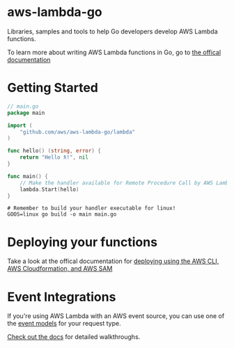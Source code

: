 # aws-lambda-go
Libraries, samples and tools to help Go developers develop AWS Lambda functions.

To learn more about writing AWS Lambda functions in Go, go to [the offical documentation](https://docs.aws.amazon.com/lambda/latest/dg/go-programming-model.html)

# Getting Started

``` Go
// main.go
package main

import (
	"github.com/aws/aws-lambda-go/lambda"
)

func hello() (string, error) {
	return "Hello ƛ!", nil
}

func main() {
	// Make the handler available for Remote Procedure Call by AWS Lambda
	lambda.Start(hello)
}
```
``` shell
# Remember to build your handler executable for linux!
GOOS=linux go build -o main main.go
```

# Deploying your functions

Take a look at the offical documentation for [deploying using the AWS CLI, AWS Cloudformation, and AWS SAM](https://docs.aws.amazon.com/lambda/latest/dg/deploying-lambda-apps.html)


# Event Integrations

If you're using AWS Lambda with an AWS event source, you can use one of the [event models](https://github.com/aws/aws-lambda-go/tree/master/events) for your request type.

[Check out the docs](https://docs.aws.amazon.com/lambda/latest/dg/use-cases.html) for detailed walkthroughs.

